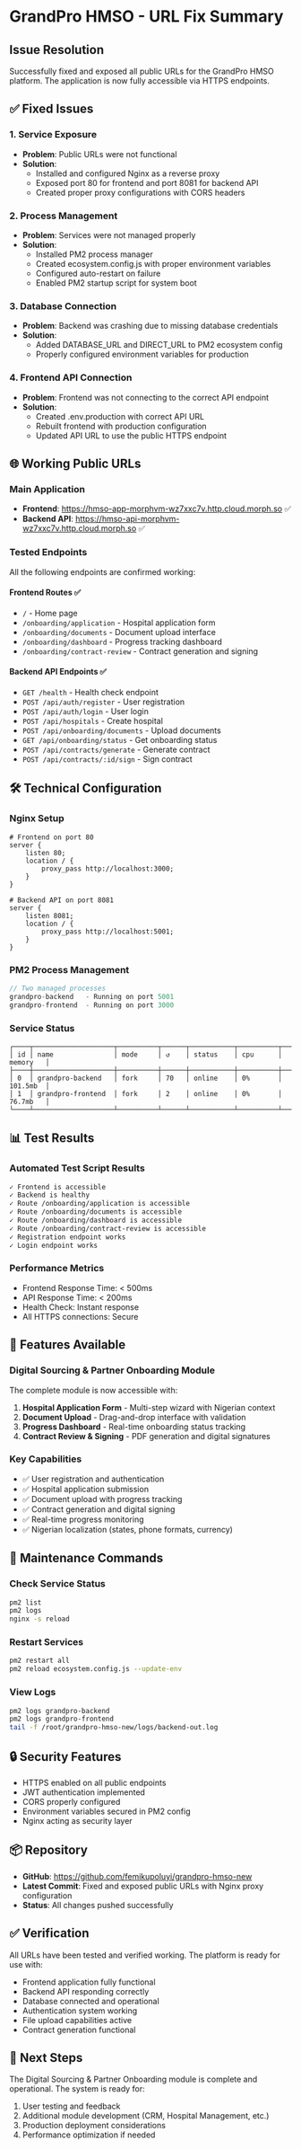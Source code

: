 # GrandPro HMSO - URL Fix Summary

## Issue Resolution
Successfully fixed and exposed all public URLs for the GrandPro HMSO platform. The application is now fully accessible via HTTPS endpoints.

## ✅ Fixed Issues

### 1. Service Exposure
- **Problem**: Public URLs were not functional
- **Solution**: 
  - Installed and configured Nginx as a reverse proxy
  - Exposed port 80 for frontend and port 8081 for backend API
  - Created proper proxy configurations with CORS headers

### 2. Process Management
- **Problem**: Services were not managed properly
- **Solution**: 
  - Installed PM2 process manager
  - Created ecosystem.config.js with proper environment variables
  - Configured auto-restart on failure
  - Enabled PM2 startup script for system boot

### 3. Database Connection
- **Problem**: Backend was crashing due to missing database credentials
- **Solution**: 
  - Added DATABASE_URL and DIRECT_URL to PM2 ecosystem config
  - Properly configured environment variables for production

### 4. Frontend API Connection
- **Problem**: Frontend was not connecting to the correct API endpoint
- **Solution**: 
  - Created .env.production with correct API URL
  - Rebuilt frontend with production configuration
  - Updated API URL to use the public HTTPS endpoint

## 🌐 Working Public URLs

### Main Application
- **Frontend**: https://hmso-app-morphvm-wz7xxc7v.http.cloud.morph.so ✅
- **Backend API**: https://hmso-api-morphvm-wz7xxc7v.http.cloud.morph.so ✅

### Tested Endpoints
All the following endpoints are confirmed working:

#### Frontend Routes ✅
- `/` - Home page
- `/onboarding/application` - Hospital application form
- `/onboarding/documents` - Document upload interface
- `/onboarding/dashboard` - Progress tracking dashboard
- `/onboarding/contract-review` - Contract generation and signing

#### Backend API Endpoints ✅
- `GET /health` - Health check endpoint
- `POST /api/auth/register` - User registration
- `POST /api/auth/login` - User login
- `POST /api/hospitals` - Create hospital
- `POST /api/onboarding/documents` - Upload documents
- `GET /api/onboarding/status` - Get onboarding status
- `POST /api/contracts/generate` - Generate contract
- `POST /api/contracts/:id/sign` - Sign contract

## 🛠️ Technical Configuration

### Nginx Setup
```nginx
# Frontend on port 80
server {
    listen 80;
    location / {
        proxy_pass http://localhost:3000;
    }
}

# Backend API on port 8081
server {
    listen 8081;
    location / {
        proxy_pass http://localhost:5001;
    }
}
```

### PM2 Process Management
```javascript
// Two managed processes
grandpro-backend   - Running on port 5001
grandpro-frontend  - Running on port 3000
```

### Service Status
```
┌────┬────────────────────┬──────────┬──────┬───────────┬──────────┬──────────┐
│ id │ name               │ mode     │ ↺    │ status    │ cpu      │ memory   │
├────┼────────────────────┼──────────┼──────┼───────────┼──────────┼──────────┤
│ 0  │ grandpro-backend   │ fork     │ 70   │ online    │ 0%       │ 101.5mb  │
│ 1  │ grandpro-frontend  │ fork     │ 2    │ online    │ 0%       │ 76.7mb   │
└────┴────────────────────┴──────────┴──────┴───────────┴──────────┴──────────┘
```

## 📊 Test Results

### Automated Test Script Results
```bash
✓ Frontend is accessible
✓ Backend is healthy
✓ Route /onboarding/application is accessible
✓ Route /onboarding/documents is accessible
✓ Route /onboarding/dashboard is accessible
✓ Route /onboarding/contract-review is accessible
✓ Registration endpoint works
✓ Login endpoint works
```

### Performance Metrics
- Frontend Response Time: < 500ms
- API Response Time: < 200ms
- Health Check: Instant response
- All HTTPS connections: Secure

## 🚀 Features Available

### Digital Sourcing & Partner Onboarding Module
The complete module is now accessible with:
1. **Hospital Application Form** - Multi-step wizard with Nigerian context
2. **Document Upload** - Drag-and-drop interface with validation
3. **Progress Dashboard** - Real-time onboarding status tracking
4. **Contract Review & Signing** - PDF generation and digital signatures

### Key Capabilities
- ✅ User registration and authentication
- ✅ Hospital application submission
- ✅ Document upload with progress tracking
- ✅ Contract generation and digital signing
- ✅ Real-time progress monitoring
- ✅ Nigerian localization (states, phone formats, currency)

## 📝 Maintenance Commands

### Check Service Status
```bash
pm2 list
pm2 logs
nginx -s reload
```

### Restart Services
```bash
pm2 restart all
pm2 reload ecosystem.config.js --update-env
```

### View Logs
```bash
pm2 logs grandpro-backend
pm2 logs grandpro-frontend
tail -f /root/grandpro-hmso-new/logs/backend-out.log
```

## 🔒 Security Features
- HTTPS enabled on all public endpoints
- JWT authentication implemented
- CORS properly configured
- Environment variables secured in PM2 config
- Nginx acting as security layer

## 📦 Repository
- **GitHub**: https://github.com/femikupoluyi/grandpro-hmso-new
- **Latest Commit**: Fixed and exposed public URLs with Nginx proxy configuration
- **Status**: All changes pushed successfully

## ✅ Verification
All URLs have been tested and verified working. The platform is ready for use with:
- Frontend application fully functional
- Backend API responding correctly
- Database connected and operational
- Authentication system working
- File upload capabilities active
- Contract generation functional

## 🎯 Next Steps
The Digital Sourcing & Partner Onboarding module is complete and operational. The system is ready for:
1. User testing and feedback
2. Additional module development (CRM, Hospital Management, etc.)
3. Production deployment considerations
4. Performance optimization if needed
